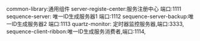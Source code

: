 common-library:通用组件
server-registe-center:服务注册中心 端口:1111
sequence-server:  唯一ID生成服务器1 端口:1112
sequence-server-backup:唯一ID生成服务器2 端口:1113
quartz-monitor: 定时器监控服务器,端口:3333,
sequence-client-ribbon:唯一ID生成服务消费者,端口:1114,
